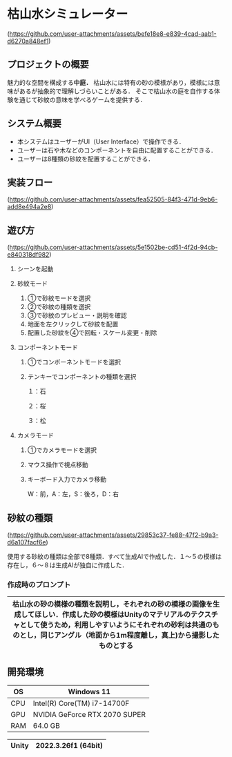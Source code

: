 # 枯山水シミュレーター
(https://github.com/user-attachments/assets/befe18e8-e839-4cad-aab1-d6270a848ef1)

## プロジェクトの概要

魅力的な空間を構成する**中庭．**
枯山水には特有の砂の模様があり，模様には意味があるが抽象的で理解しづらいことがある．
そこで枯山水の庭を自作する体験を通じて砂紋の意味を学べるゲームを提供する．

## システム概要

- 本システムはユーザーがUI（User Interface）で操作できる．
- ユーザーは石や木などのコンポーネントを自由に配置することができる．
- ユーザーは8種類の砂紋を配置することができる．

## 実装フロー
(https://github.com/user-attachments/assets/fea52505-84f3-471d-9eb6-add8e494a2e8)

## 遊び方
(https://github.com/user-attachments/assets/5e1502be-cd51-4f2d-94cb-e840318df982)

1. シーンを起動
2. 砂紋モード
    1. ①で砂紋モードを選択
    2. ②で砂紋の種類を選択
    3. ③で砂紋のプレビュー・説明を確認
    4. 地面を左クリックして砂紋を配置
    5. 配置した砂紋を④で回転・スケール変更・削除
3. コンポーネントモード
    1. ①でコンポーネントモードを選択
    2. テンキーでコンポーネントの種類を選択
        
        １：石
        
        ２：桜
        
        ３：松
        
4. カメラモード
    1. ①でカメラモードを選択
    2. マウス操作で視点移動
    3. キーボード入力でカメラ移動
        
        W：前，A：左，S：後ろ，D：右
        
## 砂紋の種類
(https://github.com/user-attachments/assets/29853c37-fe88-47f2-b9a3-d6a107facf6e)

使用する砂紋の種類は全部で8種類．すべて生成AIで作成した．１～５の模様は存在し，６～８は生成AIが独自に作成した．

### 作成時のプロンプト

| 枯山水の砂の模様の種類を説明し，それぞれの砂の模様の画像を生成してほしい．作成した砂の模様はUnityのマテリアルのテクスチャとして使うため，利用しやすいようにそれぞれの砂利は共通のものとし，同じアングル（地面から1m程度離し，真上)から撮影したものとする |
| --- |

## 開発環境

| OS | Windows 11 |
| --- | --- |
| CPU | Intel(R) Core(TM) i7-14700F |
| GPU | NVIDIA GeForce RTX 2070 SUPER |
| RAM | 64.0 GB |

| Unity | 2022.3.26f1 (64bit) |
| --- | --- |